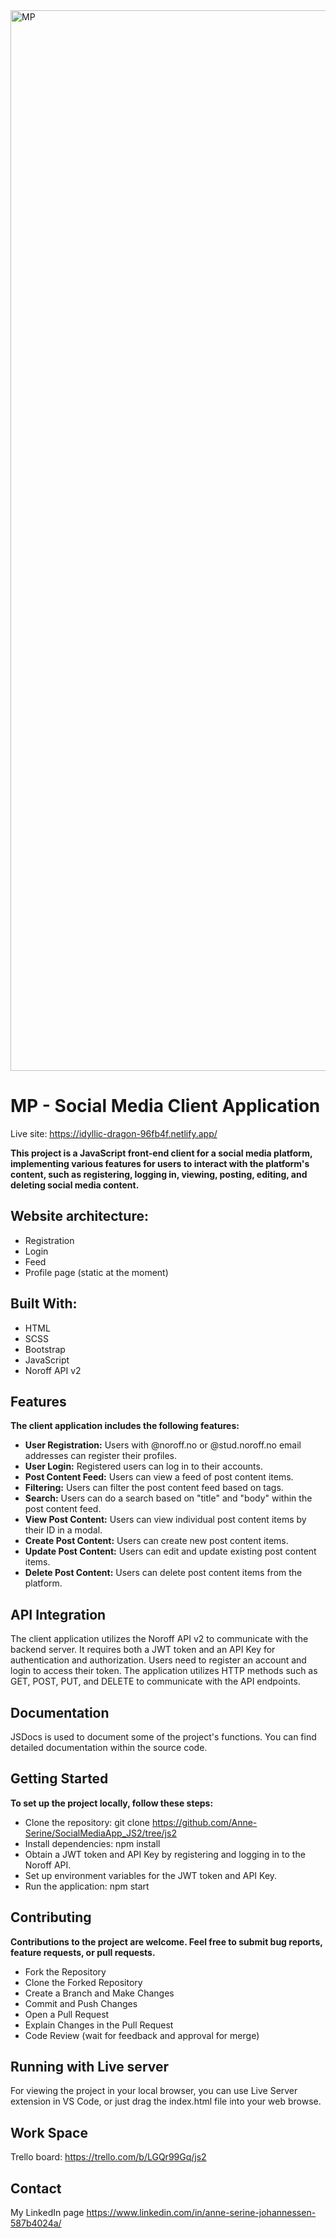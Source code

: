 <img width="1697" alt="MP" src="https://github.com/Anne-Serine/SocialMediaApp_JS2/assets/125912893/78b11b47-8e96-4d53-9778-cb38e1fa8e07">

# MP - Social Media Client Application

Live site: https://idyllic-dragon-96fb4f.netlify.app/

**This project is a JavaScript front-end client for a social media platform, implementing various features for users to interact with the platform's content, such as registering, logging in, viewing, posting, editing, and deleting social media content.**

## Website architecture:

- Registration
- Login
- Feed
- Profile page (static at the moment)

## Built With:

- HTML
- SCSS
- Bootstrap
- JavaScript
- Noroff API v2

## Features

**The client application includes the following features:**

- **User Registration:** Users with @noroff.no or @stud.noroff.no email addresses can register their profiles.
- **User Login:** Registered users can log in to their accounts.
- **Post Content Feed:** Users can view a feed of post content items.
- **Filtering:** Users can filter the post content feed based on tags.
- **Search:** Users can do a search based on "title" and "body" within the post content feed.
- **View Post Content:** Users can view individual post content items by their ID in a modal.
- **Create Post Content:** Users can create new post content items.
- **Update Post Content:** Users can edit and update existing post content items.
- **Delete Post Content:** Users can delete post content items from the platform.

## API Integration

The client application utilizes the Noroff API v2 to communicate with the backend server. It requires both a JWT token and an API Key for authentication and authorization. Users need to register an account and login to access their token. The application utilizes HTTP methods such as GET, POST, PUT, and DELETE to communicate with the API endpoints.

## Documentation

JSDocs is used to document some of the project's functions. You can find detailed documentation within the source code.

## Getting Started

**To set up the project locally, follow these steps:**

- Clone the repository: git clone https://github.com/Anne-Serine/SocialMediaApp_JS2/tree/js2
- Install dependencies: npm install
- Obtain a JWT token and API Key by registering and logging in to the Noroff API.
- Set up environment variables for the JWT token and API Key.
- Run the application: npm start

## Contributing

**Contributions to the project are welcome. Feel free to submit bug reports, feature requests, or pull requests.**

- Fork the Repository
- Clone the Forked Repository
- Create a Branch and Make Changes
- Commit and Push Changes
- Open a Pull Request
- Explain Changes in the Pull Request
- Code Review (wait for feedback and approval for merge)

## Running with Live server

For viewing the project in your local browser, you can use Live Server extension in VS Code, or just drag the index.html file into your web browse.

## Work Space

Trello board: https://trello.com/b/LGQr99Gq/js2

## Contact

My LinkedIn page https://www.linkedin.com/in/anne-serine-johannessen-587b4024a/
